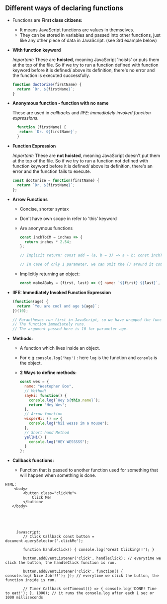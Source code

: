 ## Different ways of declaring functions

- Functions are **First class citizens:**

  - It means JavaScript functions are values in themselves. 
  - They can be stored in variables and passed into other functions, just like any other piece of data in JavaScript. (see 3rd example below)

- **With function keyword**

  _Important:_ These are **hoisted**, meaning JavaScript 'hoists' or puts them at the top of the file. So if we try to run a function defined with function keyword before it is defined/ above its definition, there's no error and the function is executed successfully.

  ```javascript
  function doctorize(firstName) {
    return `Dr. ${firstName}`;
  }
  ```

- **Anonymous function - function with no name**

  These are used in _callbacks_ and _IIFE: immediately invoked function expressions_.

  ```javascript
    function (firstName) {
     return `Dr. ${firstName}`;
    }

  ```

- **Function Expression**

  _Important:_ These are **not hoisted**, meaning JavaScript doesn't put them at the top of the file. So if we try to run a function not defined with function keyword before it is defined/ above its definition, there's an error and the function fails to execute.

  ```javascript
  const doctorize = function(firstName) {
    return `Dr. ${firstName}`;
  };
  ```

- **Arrow Functions**

  - Concise, shorter syntax

  - Don't have own scope in refer to 'this' keyword

  - Are anonymous functions

    ```javascript
    const inchToCM = inches => {
      return inches * 2.54;
    };

    // Implicit return: const add = (a, b = 3) => a + b; const inchToCM = (inches) => inches * 2.54;

    // In case of only 1 parameter, we can omit the () around it const inchToCM = inches => inches * 2.54;
    ```

  - Implicitly returning an object:

    ```javascript
    const makeABaby = (first, last) => ({ name: `${first} ${last}`, age: 0 });
    ```

- **IIFE: Immediately Invoked Function Expression**

  ```javascript
  (function(age) {
    return `You are cool and age ${age}`;
  })(10);

  // Parantheses run first in JavaScript, so we have wrapped the function in ().
  // The function immediately runs.
  // The argument passed here is 10 for parameter age.
  ```

- **Methods:**

  - A function which lives inside an object.

  - For e.g `console.log('hey')` : here `log` is the function and `console` is the object.

  - **2 Ways to define methods:**

    ```javascript
    const wes = {
      name: "Westopher Bos",
      // Method!
      sayHi: function() {
        console.log(`Hey ${this.name}`);
        return "Hey Wes";
      },
      // Arrow function
      wisperHi: () => {
        console.log("hii wesss im a mouse");
      },
      // Short hand Method
      yellHi() {
        console.log("HEY WESSSSS");
      }
    };
    ```

- **Callback functions:**

  - Function that is passed to another function used for something that will happen when something is done.

```
HTML:
	<body>
        <button class="clickMe">
	        Click Me!
        </button>
   </body>





     Javascript:
        // Click Callback const button = document.querySelector('.clickMe');

        function handleClick() { console.log('Great Clicking!!'); }

        button.addEventListener('click', handleClick); // everytime we click the button, the handleClick function is run.

        button.addEventListener('click', function() { console.log('Nice Job!!!'); }); // everytime we click the button, the function inside is run.

        // Timer Callback setTimeout(() => { console.log('DONE! Time to eat!'); }, 1000); // it runs the console.log after each 1 sec or 1000 milliseconds
```
